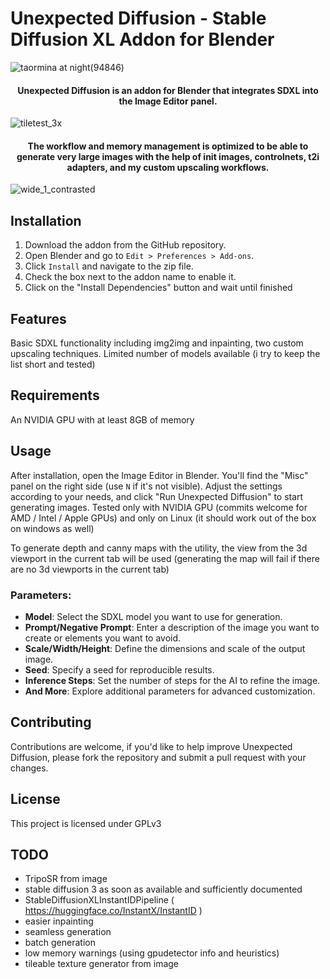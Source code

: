 # Unexpected Diffusion - Stable Diffusion XL Addon for Blender

![taormina at night(94846)](https://github.com/PredellaN/Blender-Unexpected-Diffusion/assets/75480205/5e0e83c5-1d87-47f7-851c-a714d8913f25)

#### <p align="center"> Unexpected Diffusion is an addon for Blender that integrates SDXL into the Image Editor panel.</p>

![tiletest_3x](https://github.com/PredellaN/Blender-Unexpected-Diffusion/assets/75480205/b5af48cf-1792-4074-a01d-d83e68f7970b)

#### <p align="center">The workflow and memory management is optimized to be able to generate very large images with the help of init images, controlnets, t2i adapters, and my custom upscaling workflows.</p>

![wide_1_contrasted](https://github.com/PredellaN/Blender-Unexpected-Diffusion/assets/75480205/3cc3e48e-29d2-4f97-b9e8-7e60229660c9)

## Installation
1. Download the addon from the GitHub repository.
5. Open Blender and go to `Edit > Preferences > Add-ons`.
6. Click `Install` and navigate to the zip file.
7. Check the box next to the addon name to enable it.
8. Click on the "Install Dependencies" button and wait until finished 

## Features
Basic SDXL functionality including img2img and inpainting, two custom upscaling techniques. Limited number of models available (i try to keep the list short and tested)

## Requirements
An NVIDIA GPU with at least 8GB of memory

## Usage
After installation, open the Image Editor in Blender. You'll find the "Misc" panel on the right side (use `N` if it's not visible). Adjust the settings according to your needs, and click "Run Unexpected Diffusion" to start generating images.
Tested only with NVIDIA GPU (commits welcome for AMD / Intel / Apple GPUs) and only on Linux (it should work out of the box on windows as well)

To generate depth and canny maps with the utility, the view from the 3d viewport in the current tab will be used (generating the map will fail if there are no 3d viewports in the current tab) 

### Parameters:
- **Model**: Select the SDXL model you want to use for generation.
- **Prompt/Negative Prompt**: Enter a description of the image you want to create or elements you want to avoid.
- **Scale/Width/Height**: Define the dimensions and scale of the output image.
- **Seed**: Specify a seed for reproducible results.
- **Inference Steps**: Set the number of steps for the AI to refine the image.
- **And More**: Explore additional parameters for advanced customization.

## Contributing
Contributions are welcome, if you'd like to help improve Unexpected Diffusion, please fork the repository and submit a pull request with your changes.

## License
This project is licensed under GPLv3

## TODO
- TripoSR from image
- stable diffusion 3 as soon as available and sufficiently documented
- StableDiffusionXLInstantIDPipeline ( https://huggingface.co/InstantX/InstantID )
- easier inpainting
- seamless generation
- batch generation
- low memory warnings (using gpudetector info and heuristics)
- tileable texture generator from image
